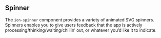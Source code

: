 ## Spinner

The `ion-spinner` component provides a variety of animated SVG spinners. Spinners enables you to give users feedback that the app is actively processing/thinking/waiting/chillin’ out, or whatever you’d like it to indicate.